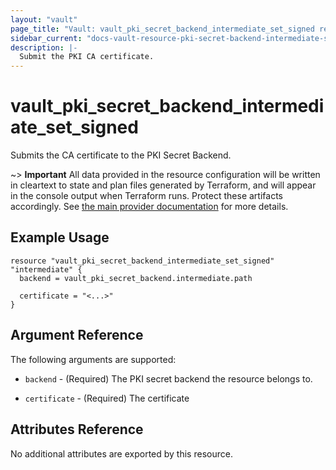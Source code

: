 ```yaml
---
layout: "vault"
page_title: "Vault: vault_pki_secret_backend_intermediate_set_signed resource"
sidebar_current: "docs-vault-resource-pki-secret-backend-intermediate-set-signed"
description: |-
  Submit the PKI CA certificate.
---
```


# vault\_pki\_secret\_backend\_intermediate\_set\_signed

Submits the CA certificate to the PKI Secret Backend.

~> **Important** All data provided in the resource configuration will be
written in cleartext to state and plan files generated by Terraform, and
will appear in the console output when Terraform runs. Protect these
artifacts accordingly. See
[the main provider documentation](../index.html)
for more details.

## Example Usage

```hcl
resource "vault_pki_secret_backend_intermediate_set_signed" "intermediate" { 
  backend = vault_pki_secret_backend.intermediate.path
  
  certificate = "<...>"
}
```

## Argument Reference

The following arguments are supported:

* `backend` - (Required) The PKI secret backend the resource belongs to.

* `certificate` - (Required) The certificate

## Attributes Reference

No additional attributes are exported by this resource.
